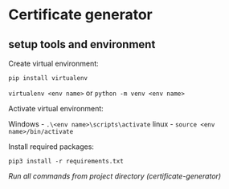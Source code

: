 # Certificate generator


## setup tools and environment 

Create virtual environment:

`pip install virtualenv`

`virtualenv <env name>`
or
`python -m venv <env name>`

Activate virtual environment:

Windows - `.\<env name>\scripts\activate`
linux - `source <env name>/bin/activate`

Install required packages:

`pip3 install -r requirements.txt`

 
_Run all commands from project directory (certificate-generator)_